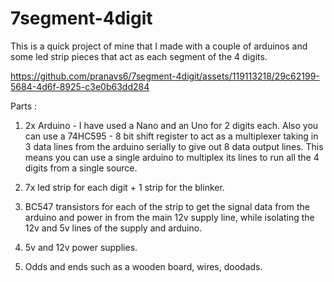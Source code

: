 # 7segment-4digit

This is a quick project of mine that I made with a couple of arduinos and some led strip pieces that act as each segment of the 4 digits.

https://github.com/pranavs6/7segment-4digit/assets/119113218/29c62199-5684-4d6f-8925-c3e0b63dd284


Parts :

  1. 2x Arduino - I have used a Nano and an Uno for 2 digits each. Also you can use a 74HC595 - 8 bit shift register to act as a multiplexer taking in 3 data lines
     from the arduino serially to give out 8 data output lines. This means you can use a single arduino to multiplex its lines to run all the 4 digits from a
     single source.
     
  2. 7x led strip for each digit + 1 strip for the blinker.
     
  3. BC547 transistors for each of the strip to get the signal data from the arduino and power in from the main 12v supply line, while isolating the 12v and 5v
     lines of the supply and arduino.
     
  4. 5v and 12v power supplies.

  5. Odds and ends such as a wooden board, wires, doodads.

